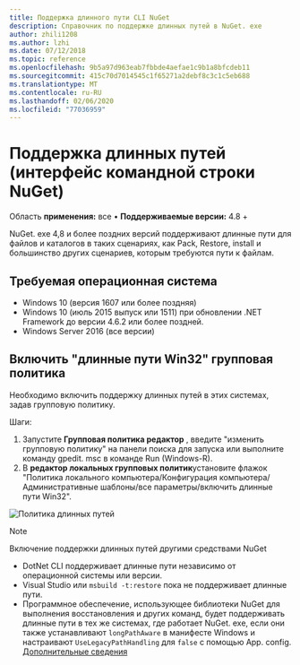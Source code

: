 ```yaml
---
title: Поддержка длинного пути CLI NuGet
description: Справочник по поддержке длинных путей в NuGet. exe
author: zhili1208
ms.author: lzhi
ms.date: 07/12/2018
ms.topic: reference
ms.openlocfilehash: 9b5a97d963eab7fbbde4aefae1c9b1a8bfcdeb11
ms.sourcegitcommit: 415c70d7014545c1f65271a2debf8c3c1c5eb688
ms.translationtype: MT
ms.contentlocale: ru-RU
ms.lasthandoff: 02/06/2020
ms.locfileid: "77036959"
---
```

# <a name="long-path-support-nuget-cli"></a>Поддержка длинных путей (интерфейс командной строки NuGet)

Область **применения:** все &bullet; **Поддерживаемые версии:** 4.8 +

NuGet. exe 4,8 и более поздних версий поддерживают длинные пути для файлов и каталогов в таких сценариях, как Pack, Restore, install и большинство других сценариев, которым требуются пути к файлам.

## <a name="required-operating-system"></a>Требуемая операционная система

-   Windows 10 (версия 1607 или более поздняя)
-   Windows 10 (июль 2015 выпуск или 1511) при обновлении .NET Framework до версии 4.6.2 или более поздней.
-   Windows Server 2016 (все версии)

## <a name="enable-win32-long-paths-group-policy"></a>Включить "длинные пути Win32" групповая политика

Необходимо включить поддержку длинных путей в этих системах, задав групповую политику.

Шаги:
1. Запустите **Групповая политика редактор** , введите "изменить групповую политику" на панели поиска для запуска или выполните команду gpedit. msc в команде Run (Windows-R).
2. В **редактор локальных групповых политик**установите флажок "Политика локального компьютера/Конфигурация компьютера/Административные шаблоны/все параметры/включить длинные пути Win32".

![Политика длинных путей](media/LongPathPolicy.png)


> [!Note]
> Включение поддержки длинных путей другими средствами NuGet
>
> -   DotNet CLI поддерживает длинные пути независимо от операционной системы или версии.
> -   Visual Studio или `msbuild -t:restore` пока не поддерживает длинные пути.
> -   Программное обеспечение, использующее библиотеки NuGet для выполнения восстановления и других команд, будет поддерживать длинные пути в тех же системах, где работает NuGet. exe, если они также устанавливают `longPathAware` в манифесте Windows и настраивают `UseLegacyPathHandling` для `false` с помощью App. config. [Дополнительные сведения](https://blogs.msdn.microsoft.com/jeremykuhne/2016/07/30/net-4-6-2-and-long-paths-on-windows-10/)

